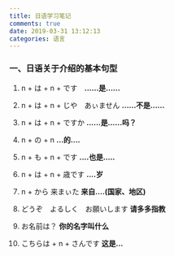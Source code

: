 ```yaml
---
title: 日语学习笔记
comments: true
date: 2019-03-31 13:12:13
categories: 语言
---
```


### 一、日语关于介绍的基本句型

1. n + は + n + です　**......是......**

2. n + は + n + じや　あぃません **......不是......**

3. n + は + n + ですか **......是......吗？**

4. n + の + n **...的....**

5. n + も + n + です **....也是.....**

6. n + は + n + 歳です **....岁**

7. n + から 来まぃた **来自....(国家、地区)**

8. どうぞ　よるしく　お願いします **请多多指教**

9. お名前は？ **你的名字叫什么**

10. こちらは + n + さんです **这是...**
